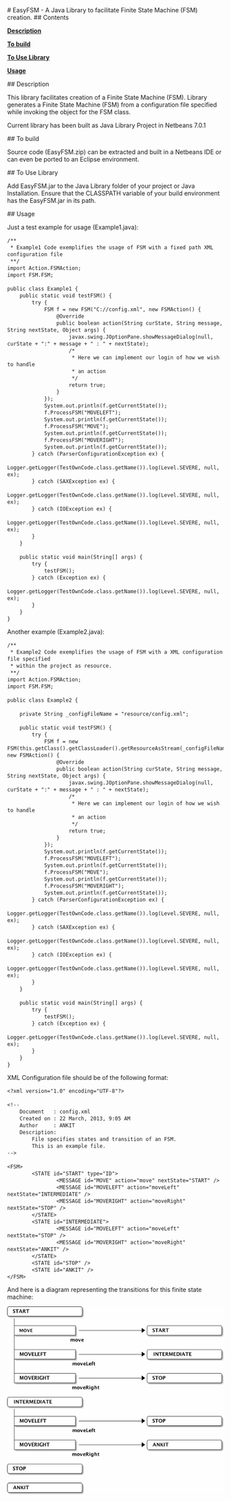 <A name="toc1-0" title="EasyFSM - A Java Library to facilitate Finite State Machine (FSM) creation." />
# EasyFSM - A Java Library to facilitate Finite State Machine (FSM) creation.

<A name="toc2-3" title="Contents" />
## Contents


**<a href="#toc2-8">Description</a>**

**<a href="#toc2-17">To build</a>**

**<a href="#toc2-23">To Use Library</a>**

**<a href="#toc2-30">Usage</a>**

<A name="toc2-8" title="Description" />
## Description

This library facilitates creation of a Finite State Machine (FSM).
Library generates a Finite State Machine (FSM) from a configuration
file specified while invoking the object for the FSM class.

Current library has been built as Java Library Project in Netbeans 7.0.1

<A name="toc2-17" title="To build" />
## To build

Source code (EasyFSM.zip) can be extracted and built in a Netbeans IDE 
or can even be ported to an Eclipse environment.

<A name="toc2-23" title="To Use Library" />
## To Use Library

Add EasyFSM.jar to the Java Library folder of your project or Java Installation.
Ensure that the CLASSPATH variable of your build environment has the EasyFSM.jar
in its path.

<A name="toc2-30" title="Usage" />
## Usage

Just a test example for usage (Example1.java):

    /**
     * Example1 Code exemplifies the usage of FSM with a fixed path XML configuration file 
     **/
    import Action.FSMAction;
    import FSM.FSM;
    
    public class Example1 {
        public static void testFSM() {
            try {
                FSM f = new FSM("C://config.xml", new FSMAction() {
                    @Override
                    public boolean action(String curState, String message, String nextState, Object args) {
                        javax.swing.JOptionPane.showMessageDialog(null, curState + ":" + message + " : " + nextState);
                        /*
                         * Here we can implement our login of how we wish to handle
                         * an action
                         */
                        return true;
                    }
                });
                System.out.println(f.getCurrentState());
                f.ProcessFSM("MOVELEFT");
                System.out.println(f.getCurrentState());
                f.ProcessFSM("MOVE");
                System.out.println(f.getCurrentState());
                f.ProcessFSM("MOVERIGHT");
                System.out.println(f.getCurrentState());
            } catch (ParserConfigurationException ex) {
                Logger.getLogger(TestOwnCode.class.getName()).log(Level.SEVERE, null, ex);
            } catch (SAXException ex) {
                Logger.getLogger(TestOwnCode.class.getName()).log(Level.SEVERE, null, ex);
            } catch (IOException ex) {
                Logger.getLogger(TestOwnCode.class.getName()).log(Level.SEVERE, null, ex);
            }
        }
    
        public static void main(String[] args) {
            try {
                testFSM();
            } catch (Exception ex) {
                Logger.getLogger(TestOwnCode.class.getName()).log(Level.SEVERE, null, ex);
            }
        }
    } 

Another example (Example2.java):

    /**
     * Example2 Code exemplifies the usage of FSM with a XML configuration file specified
     * within the project as resource.
     **/
    import Action.FSMAction;
    import FSM.FSM;
    
    public class Example2 {
    
        private String _configFileName = "resource/config.xml";
    
        public static void testFSM() {
            try {
                FSM f = new FSM(this.getClass().getClassLoader().getResourceAsStream(_configFileName), new FSMAction() {
                    @Override
                    public boolean action(String curState, String message, String nextState, Object args) {
                        javax.swing.JOptionPane.showMessageDialog(null, curState + ":" + message + " : " + nextState);
                        /*
                         * Here we can implement our login of how we wish to handle
                         * an action
                         */
                        return true;
                    }
                });
                System.out.println(f.getCurrentState());
                f.ProcessFSM("MOVELEFT");
                System.out.println(f.getCurrentState());
                f.ProcessFSM("MOVE");
                System.out.println(f.getCurrentState());
                f.ProcessFSM("MOVERIGHT");
                System.out.println(f.getCurrentState());
            } catch (ParserConfigurationException ex) {
                Logger.getLogger(TestOwnCode.class.getName()).log(Level.SEVERE, null, ex);
            } catch (SAXException ex) {
                Logger.getLogger(TestOwnCode.class.getName()).log(Level.SEVERE, null, ex);
            } catch (IOException ex) {
                Logger.getLogger(TestOwnCode.class.getName()).log(Level.SEVERE, null, ex);
            }
        }
    
        public static void main(String[] args) {
            try {
                testFSM();
            } catch (Exception ex) {
                Logger.getLogger(TestOwnCode.class.getName()).log(Level.SEVERE, null, ex);
            }
        }
    }

XML Configuration file should be of the following format:

    <?xml version="1.0" encoding="UTF-8"?>
    
    <!--
        Document   : config.xml
        Created on : 22 March, 2013, 9:05 AM
        Author     : ANKIT
        Description:
            File specifies states and transition of an FSM.
            This is an example file.
    -->
    
    <FSM>
            <STATE id="START" type="ID">
                    <MESSAGE id="MOVE" action="move" nextState="START" />
                    <MESSAGE id="MOVELEFT" action="moveLeft" nextState="INTERMEDIATE" />
                    <MESSAGE id="MOVERIGHT" action="moveRight" nextState="STOP" />
            </STATE>
            <STATE id="INTERMEDIATE">
                    <MESSAGE id="MOVELEFT" action="moveLeft" nextState="STOP" />
                    <MESSAGE id="MOVERIGHT" action="moveRight" nextState="ANKIT" />
            </STATE>
            <STATE id="STOP" />
            <STATE id="ANKIT" />
    </FSM>

And here is a diagram representing the transitions for this finite state machine:

<center>
<img src="images/README_1.png" alt="1">
</center>
